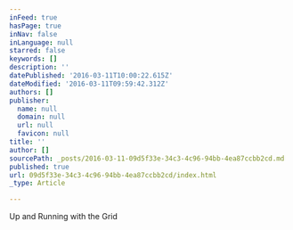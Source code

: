 ```yaml
---
inFeed: true
hasPage: true
inNav: false
inLanguage: null
starred: false
keywords: []
description: ''
datePublished: '2016-03-11T10:00:22.615Z'
dateModified: '2016-03-11T09:59:42.312Z'
authors: []
publisher:
  name: null
  domain: null
  url: null
  favicon: null
title: ''
author: []
sourcePath: _posts/2016-03-11-09d5f33e-34c3-4c96-94bb-4ea87ccbb2cd.md
published: true
url: 09d5f33e-34c3-4c96-94bb-4ea87ccbb2cd/index.html
_type: Article

---
```

Up and Running with the Grid